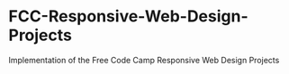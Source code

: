 # FCC-Responsive-Web-Design-Projects
Implementation of the Free Code Camp Responsive Web Design Projects

